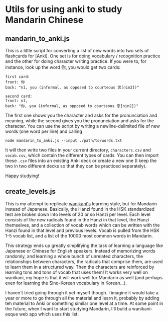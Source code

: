 # Utils for using anki to study Mandarin Chinese

## mandarin_to_anki.js

This is a little script for converting a list of new words into two sets
of flashcards for [Anki]. One set is for doing vocabulary / recognition
practice and the other for doing character writing practice. If you were
to, for instance, look up the word 你, you would get two cards:

```
first card:
front: 你
back: "nǐ, you (informal, as opposed to courteous 您[nin2])"

second card:
front: nǐ,
back: "你, you (informal, as opposed to courteous 您[nin2])"
```

The first one shows you the character and asks for the pronunciation and
meaning, while the second gives you the pronunciation and asks for the
character. You can use the script by writing a newline-delimited file of
new words (one word per line) and calling

```
node mandarin_to_anki.js --input ./path/to/words.txt
```

It will then write two files in your current directory, `characters.csv`
and `vocab.csv`, which contain the different types of cards. You can then
import these `.csv` files into an existing Anki deck or create a new one
(I keep the two in two different decks so that they can be practiced
separately).

Happy studying!

## create_levels.js

This is my attempt to replicate [wanikani's](https://www.wanikani.com/)
learning style, but for Mandarin instead of Japanese. Basically, the Hanzi
found in the HSK standardized test are broken down into levels of 20 or so
Hanzi per level. Each level consists of the new radicals found in the
Hanzi in that level, the Hanzi themselves, and a collection of vocab words
which can be written with the Hanzi found in that level and previous
levels. Vocab is pulled from the HSK 1-5 vocab list, and a list of the
10000 most common words in Mandarin.

This strategy ends up greatly simplifying the task of learning a language
like Japanese or Chinese for English speakers. Instead of memorizing words
randomly, and learning a whole bunch of unrelated characters, the
relationships between characters, the radicals that comprise them, are
used to learn them in a structured way. Then the characters are reinforced
by learning tons and tons of vocab that uses them! It works very well on
wanikani, my hope is that it will work well for Mandarin as well (and
perhaps even for learning the Sino-Korean vocabulary in Korean...).

I haven't tried going through it yet myself though. I imagine it would
take a year or more to go through all the material and learn it, probably
by adding teh material to Anki or something similar one level at a time.
At some point in the future, when I want to start studying Mandarin, I'll
build a wanikani-esque web app which uses this list.
